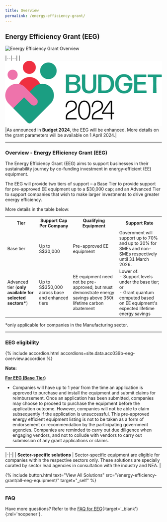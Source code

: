 ```yaml
---
title: Overview
permalink: /energy-efficiency-grant/
---
```


## Energy Efficiency Grant (EEG)

![Energy Efficiency Grant Overview](/images/grow/eeg/eeg_overview_banner.jpg)

|--|--|
|![Budget 2024](/images/budget2024/budget2024.png)|As announced in **Budget 2024**, the EEG will be enhanced. More details on the grant parameters will be available on 1 April 2024.|

---

### Overview - Energy Efficiency Grant (EEG)

The Energy Efficiency Grant (EEG) aims to support businesses in their sustainability journey by co-funding investment in energy-efficient (EE) equipment.
 
The EEG will provide two tiers of support – a Base Tier to provide support for pre-approved EE equipment up to a $30,000 cap; and an Advanced Tier to support companies that wish to make larger investments to drive greater energy efficiency.

More details in the table below:

<table>
  <tr>
    <th>Tier</th>
    <th>Support Cap Per Company</th>
    <th>Qualifying Equipment</th>
    <th>Support Rate</th>
  </tr>
  <tr>
    <td>Base tier</td>
    <td>Up to S$30,000</td>
    <td>Pre-approved EE equipment</td>
    <td>Government will support up to 70% and up to 30% for SMEs and non-SMEs respectively until 31 March 2026.</td>
  </tr>
  <tr>
    <td>Advanced tier (<b>only available for selected sectors*</b>)</td>
    <td>Up to S$350,000 across base and enhanced tiers</td>
    <td>EE equipment need not be pre-approved, but must demonstrate energy savings above 350t lifetime carbon abatement</td>
    <td>Lower of:<br>
    - Support levels under the base tier; or<br>
    - Grant quantum computed based on EE equipment's expected lifetime energy savings</td>
  </tr>
</table>
*only applicable for companies in the Manufacturing sector.

----

<a name='eeg-eligibility'></a>

### EEG eligibility

{% include accordion.html accordions=site.data.acc039b-eeg-overview.accordion %}

**Note:**

<u><b>For EEG (Base Tier)</b></u> 

- Companies will have up to 1 year from the time an application is approved to purchase and install the equipment and submit claims for reimbursement. Once an application has been submitted, companies may choose to proceed to purchase the equipment before the application outcome. However, companies will not be able to claim subsequently if the application is unsuccessful. This pre-approved energy efficient equipment listing is not to be taken as a form of endorsement or recommendation by the participating government agencies. Companies are reminded to carry out due diligence when engaging vendors, and not to collude with vendors to carry out submission of any grant applications or claims.

----
<a name='type-of-eeg-soln'></a>

|-|-|
| **Sector-specific solutions** | Sector-specific equipment are eligible for companies within the respective sectors only. These solutions are specially curated by sector lead agencies in consultation with the industry and NEA. |

{% include button.html text="View All Solutions" src="/energy-efficiency-grant/all-eeg-equipment/" target="_self" %}

----

<a name='eeg-faq'></a>

### FAQ

Have more questions? Refer to the [FAQ for EEG](/business-grants-portal-faq/eeg/){:target='_blank'}{:rel='noopener'}.

<script src="/jquery/resize-tables.js"></script>


